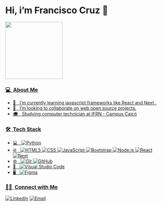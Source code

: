 # Hi, i’m Francisco Cruz  👋

<div>
  <a href="https://github.com/francisco-cruz">
  <img height="180em" src="https://github-readme-stats.vercel.app/api?username=francisco-cruz&show_icons=true&include_all_commits=true&count_private=true&layout=default&bg_color=161D3310&title_color=FA4450&text_color=fff&icon_color=887589"/>
 </div>

 <h3>💻 &nbsp;About Me</h3>

- 🌱 &nbsp; I’m currently learning javascript frameworks like React and Next
  .
- 👯 &nbsp; I’m looking to collaborate on web open source projects.
- 🎓 &nbsp;  Studying computer technician at IFRN - Campus Caicó

<h3> 🛠 &nbsp;Tech Stack</h3>

- 💻 &nbsp;
  ![Python](https://img.shields.io/badge/-Python-333333?style=flat&logo=python)
- 🌐 &nbsp;
  ![HTML5](https://img.shields.io/badge/-HTML5-333333?style=flat&logo=HTML5)
  ![CSS](https://img.shields.io/badge/-CSS-333333?style=flat&logo=CSS3&logoColor=1572B6)
  ![JavaScript](https://img.shields.io/badge/-JavaScript-333333?style=flat&logo=javascript)
  ![Bootstrap](https://img.shields.io/badge/-Bootstrap-333333?style=flat&logo=bootstrap&logoColor=563D7C)
  ![Node.js](https://img.shields.io/badge/-Node.js-333333?style=flat&logo=node.js)
  ![React](https://img.shields.io/badge/-React-333333?style=flat&logo=react)
  ![Next](https://img.shields.io/badge/-Next-333333?style=flat&logo=next)
- ⚙️ &nbsp;
  ![Git](https://img.shields.io/badge/-Git-333333?style=flat&logo=git)
  ![GitHub](https://img.shields.io/badge/-GitHub-333333?style=flat&logo=github)
- 🔧 &nbsp;
  ![Visual Studio Code](https://img.shields.io/badge/-Visual%20Studio%20Code-333333?style=flat&logo=visual-studio-code&logoColor=007ACC)
- 🖥 &nbsp;
  ![Figma](https://img.shields.io/badge/-Figma-333333?style=flat&logo=figma)


<h3> 🤝🏻 &nbsp;Connect with Me </h3>

<p>
<a href="https://www.linkedin.com/in/francisco-cruz-227a02217/"><img alt="LinkedIn" src="https://img.shields.io/badge/LinkedIn%20Francisco%20Cruz-blue?style=flat-square&logo=linkedin"></a>
<a href="mailto:franaraujosilva2017@gmail.com"><img alt="Email" src="https://img.shields.io/badge/Email-franaraujosilva2017@gmail.com-red?style=flat-square&logo=gmail"></a>
</p>
